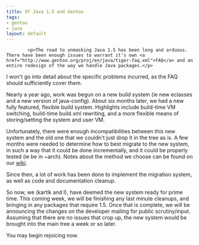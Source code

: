 ```yaml
--- 
title: Of Java 1.5 and Gentoo
tags: 
- gentoo
- java
layout: default
---
```


			<p>The road to unmasking Java 1.5 has been long and arduous. There have been enough issues to warrant it's own <a href="http://www.gentoo.org/proj/en/java/tiger-faq.xml">FAQ</a> and an entire redesign of the way we handle Java packages.</p>

<p>I won't go into detail about the specific problems incurred, as the FAQ should sufficiently cover them.</p>

<p>Nearly a year ago, work was begun on a new build system (ie new eclasses and a new version of java-config). About six months later, we had a new fully featured, flexible build system. Highlights include build-time VM switching, build-time build.xml rewriting, and a more flexible means of storing/setting the system and user VM.</p>

<p>Unfortunately, there were enough incompatibilities between this new system and the old one that we couldn't just drop it in the tree as is. A few months were needed to determine how to best migrate to the new system, in such a way that it could be done incrementally, and it could be properly tested (ie be in ~arch). Notes about the method we choose can be found on our <a href="https://projects.gentooexperimental.org/expj">wiki</a>.</p>

<p>Since then, a lot of work has been done to implement the migration system, as well as code and documentation cleanup.</p>

<p>So now, we (kartlk and I), have deemed the new system ready for prime time. This coming week, we will be finishing any last minute cleanups, and bringing in any packages that require 1.5. Once that is complete, we will be announcing the changes on the developer mailing for public scrutiny/input. Assuming that there are no issues that crop up, the new system would be brought into the main tree a week or so later.</p>

<p>You may begin rejoicing now.</p>					